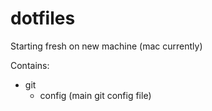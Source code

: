 # dotfiles
Starting fresh on new machine (mac currently)

Contains:

  - git
     - config (main git config file)
